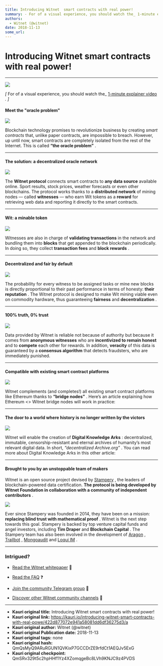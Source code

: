 ```yaml
---
title: Introducing Witnet  smart contracts with real power!
summary: - For of a visual experience, you should watch the_ 1-minute explainer video . - Meet the oracle problem Blockchain technology promises to revolutionize business by creating smart contracts that, unlike paper contracts, are impossible to breach. However, up until now, smart contracts are completely isolated from the rest of the Internet. This is called “the oracle problem” . The solution- a decentralized oracle network The Witnet protocol connects smart contracts to any data source available onl
authors:
  - Witnet (@witnet)
date: 2018-11-13
some_url: 
---
```


# Introducing Witnet  smart contracts with real power!



----


![](https://cdn-images-1.medium.com/max/2000/1*VFVZeJ1sxpuAK5BQAmdDLg.png)

 _[_  For of a visual experience, you should watch the_  [1-minute explainer video](https://www.youtube.com/watch?v=wEtOiStvQoU)  _. ]_ 

#### Meet the "oracle problem"

![](https://cdn-images-1.medium.com/max/1600/0*V7bZNdRgCh2aP_pm.)

Blockchain technology promises to revolutionize business by creating _smart contracts_ that, unlike paper contracts, are impossible to breach.
However, up until now, smart contracts are completely isolated from the rest of the Internet. This is called **“the oracle problem”** .

----


#### The solution: a decentralized oracle network

![](https://cdn-images-1.medium.com/max/1600/0*VZDidAcTqGAw1SXR.png)

The **Witnet protocol** connects smart contracts to **any data source** available online. Sport results, stock prices, weather forecasts or even other blockchains.
The protocol works thanks to a **distributed network** of mining nodes — called **witnesses** — who earn Wit tokens as a **reward** for retrieving web data and reporting it directly to the smart contracts.

----


#### Wit: a minable token

![](https://cdn-images-1.medium.com/max/1600/0*2o_Um0cMMsPopXkC.png)

Witnesses are also in charge of **validating transactions** in the network and bundling them into **blocks** that get appended to the blockchain periodically.
In doing so, they collect **transaction fees** and **block rewards** .

----


#### Decentralized and fair by default

![](https://cdn-images-1.medium.com/max/1600/0*EuiZwV0XmnlyDEgF.png)

The probability for every witness to be assigned tasks or mine new blocks is directly proportional to their past performance in terms of honesty: **their reputation** .
The Witnet protocol is designed to make Wit mining viable even on commodity hardware, thus guaranteeing **fairness** and **decentralization** .

----


#### 100% truth, 0% trust

![](https://cdn-images-1.medium.com/max/1600/0*zYO2vaeS2v3yM0Uc.png)

Data provided by Witnet is reliable not because of authority but because it comes from **anonymous witnesses** who are **incentivized to remain honest** and to **compete** each other for rewards.
In addition, **veracity** of this data is guaranteed by a **consensus algorithm** that detects fraudsters, who are immediately punished.

----


#### Compatible with existing smart contract platforms

![](https://cdn-images-1.medium.com/max/1600/1*IMGPwoaJEz7grqbsgL0CcQ.png)

Witnet complements (and completes!) all existing smart contract platforms like Ethereum thanks to **“bridge nodes”** .
Here’s an article explaining how Ethereum <> Witnet bridge nodes will work in practice:

----


#### The door to a world where history is no longer written by the victors

![](https://cdn-images-1.medium.com/max/1600/0*0pqx0z5YNJnv5X5v.png)

Witnet will enable the creation of **Digital Knowledge Arks** : decentralized, immutable, censorship-resistant and eternal archives of humanity’s most relevant digital data. In short, _“decentralized Archive.org”_ .
You can read more about Digital Knowledge Arks in this other article:

----


#### Brought to you by an unstoppable team of makers
Witnet is an open source project devised by [Stampery](https://stampery.com) , the leaders of blockchain-powered data certification. **The protocol is being developed by Witnet Foundation in collaboration with a community of independent contributors** .

![](https://cdn-images-1.medium.com/max/1200/0*IUic5guCqx5n5UXa.png)

Ever since Stampery was founded in 2014, they have been on a mission: **replacing blind trust with mathematical proof** . Witnet is the next step towards this goal.
Stampery is backed by top venture capital funds and angel investors, including **Tim Draper** and **Blockchain Capital** .
The Stampery team has also been involved in the development of [Aragon](https://aragon.one) , [Trailbot](https://trailbot.io) , [Mongoaudit](https://mongoaud.it) and [Loqui IM](https://loqui.im) .

----


### Intrigued?



 *  [Read the Witnet whitepaper](https://witnet.io/static/witnet-whitepaper.pdf) 📃

 *  [Read the FAQ](https://witnet.io/#/faq) ❓

 *  [Join the community Telegram group](https://t.me/witnetio) 💬

 *  [Discover other Witnet community channels](https://witnet.io/#/contact) 👥



---

- **Kauri original title:** Introducing Witnet  smart contracts with real power!
- **Kauri original link:** https://kauri.io/introducing-witnet-smart-contracts-with-real-powe/422d877072e941a58081dd6df36275d3/a
- **Kauri original author:** Witnet (@witnet)
- **Kauri original Publication date:** 2018-11-13
- **Kauri original tags:** none
- **Kauri original hash:** QmQsMyQ9ARuRGUN1QVKixP7GCCDrZE9rfdCt1AEQJv5ExG
- **Kauri original checkpoint:** QmSRv329t5c2hpHHf1Yz4XZomqgeBc8LVh9KNJC9z4PVDS



